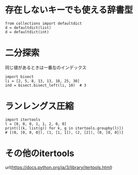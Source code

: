 # 存在しないキーでも使える辞書型
```python:
from collections import defaultdict
d = defaultdict(list)
d = defaultdict(int)
```

# 二分探索
同じ値があるときは一番左のインデックス
```python:
import bisect
li = [2, 5, 8, 13, 13, 18, 25, 30]
ind = bisect.bisect_left(li, 10)  # 3
```

# ランレングス圧縮
```python:
import itertools
l = [0, 0, 0, 1, 1, 2, 0, 0]
print([(k, list(g)) for k, g in itertools.groupby(l)])
# [(0, [0, 0, 0]), (1, [1, 1]), (2, [2]), (0, [0, 0])]
```

# その他のitertools
url(https://docs.python.org/ja/3/library/itertools.html)